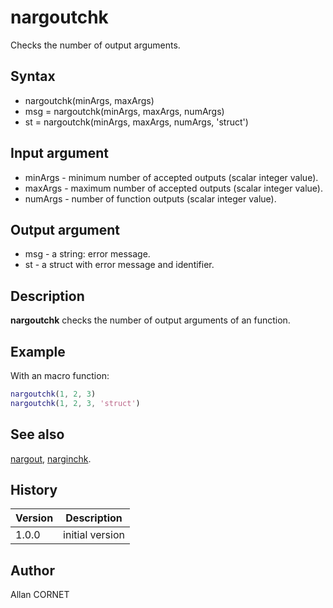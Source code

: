 # nargoutchk

Checks the number of output arguments.

## Syntax

- nargoutchk(minArgs, maxArgs)
- msg = nargoutchk(minArgs, maxArgs, numArgs)
- st = nargoutchk(minArgs, maxArgs, numArgs, 'struct')

## Input argument

- minArgs - minimum number of accepted outputs (scalar integer value).
- maxArgs - maximum number of accepted outputs (scalar integer value).
- numArgs - number of function outputs (scalar integer value).

## Output argument

- msg - a string: error message.
- st - a struct with error message and identifier.

## Description

  <p><b>nargoutchk</b> checks the number of output arguments of an function.</p>

## Example

With an macro function:

```matlab
nargoutchk(1, 2, 3)
nargoutchk(1, 2, 3, 'struct')
```

## See also

[nargout](nargin.md), [narginchk](nargoutchk.md).

## History

| Version | Description     |
| ------- | --------------- |
| 1.0.0   | initial version |

## Author

Allan CORNET
